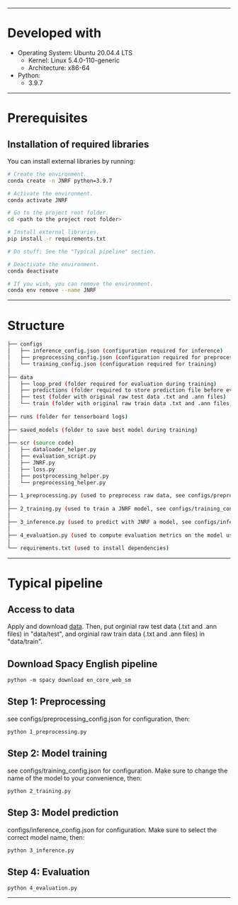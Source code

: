 ----------------
# Developed with

- Operating System: Ubuntu 20.04.4 LTS
	- Kernel: Linux 5.4.0-110-generic
	- Architecture: x86-64
- Python:
	- 3.9.7

----------------
# Prerequisites

## Installation of required libraries

You can install external libraries by running:

```bash
# Create the environment.
conda create -n JNRF python=3.9.7

# Activate the environment.
conda activate JNRF

# Go to the project root folder.
cd <path to the project root folder>

# Install external libraries.
pip install -r requirements.txt

# Do stuff: See the "Typical pipeline" section.

# Deactivate the environment.
conda deactivate

# If you wish, you can remove the environment.
conda env remove --name JNRF
```

----------------
# Structure

```bash
├── configs
│   ├── inference_config.json (configuration required for inference)
│   ├── preprocessing_config.json (configuration required for preprocessing)
│   └── training_config.json (configuration required for training)
│
├── data
│   ├── loop_pred (folder required for evaluation during training)
│   ├── predictions (folder required to store prediction file before evaluation)
│   ├── test (folder with original raw test data .txt and .ann files)
│   └── train (folder with original raw train data .txt and .ann files)
│
├── runs (folder for tensorboard logs)
│
├── saved_models (folder to save best model during training)
│
├── scr (source code)
│   ├── dataloader_helper.py
│   ├── evaluation_script.py
│   ├── JNRF.py
│   ├── loss.py
│   ├── postprocessing_helper.py
│   └── preprocessing_helper.py
│
├── 1_preprocessing.py (used to preprocess raw data, see configs/preprocessing_config.json for configuration)
│
├── 2_training.py (used to train a JNRF model, see configs/training_config.json for configuration)
│
├── 3_inference.py (used to predict with JNRF a model, see configs/inference_config.json for configuration)
│
├── 4_evaluation.py (used to compute evaluation metrics on the model used in the inference step)
│
└── requirements.txt (used to install dependencies)
```

----------------
# Typical pipeline

## Access to data

Apply and download [data](https://portal.dbmi.hms.harvard.edu/projects/n2c2-2018-t2/). Then, put orginial raw test data (.txt and .ann files) in "data/test", and orginial raw train data (.txt and .ann files) in "data/train".

## Download Spacy English pipeline

```python -m spacy download en_core_web_sm```

## Step 1: Preprocessing

see configs/preprocessing_config.json for configuration, then:

```python 1_preprocessing.py```

## Step 2: Model training

see configs/training_config.json for configuration. Make sure to change the name of the model to your convenience, then:

```python 2_training.py```

## Step 3: Model prediction

configs/inference_config.json for configuration. Make sure to select the correct model name, then:

```python 3_inference.py```

## Step 4: Evaluation

```python 4_evaluation.py```

----------------
